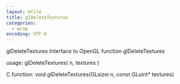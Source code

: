 ```yaml
---
layout: mfile
title: glDeleteTextures
categories:
  - wrap
encoding: UTF-8
---
```


glDeleteTextures  Interface to OpenGL function glDeleteTextures

usage:  glDeleteTextures( n, textures )

C function:  void glDeleteTextures(GLsizei n, const GLuint\* textures)